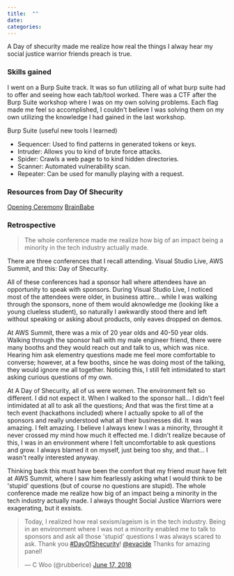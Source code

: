 ```yaml
---
title:  ""
date:   
categories: 
---
```

A Day of shecurity made me realize how real the things I alway hear my social justice warrior friends preach is true.

### Skills gained
I went on a Burp Suite track. It was so fun utilizing all of what burp suite had to offer and seeing how each tab/tool worked. There was a CTF after the Burp Suite workshop where I was on my own solving problems. Each flag made me feel so accomplished, I couldn't believe I was solving them on my own utilizing the knowledge I had gained in the last workshop.

Burp Suite (useful new tools I learned)
- Sequencer: Used to find patterns in generated tokens or keys.
- Intruder: Allows you to kind of brute force attacks.
- Spider: Crawls a web page to to kind hidden directories.
- Scanner: Automated vulnerability scan.
- Repeater: Can be used for manully playing with a request.

### Resources from Day Of Shecurity
[Opening Ceremony](https://www.youtube.com/watch?v=fgtbxDNBIac)
[BrainBabe]()

### Retrospective

> The whole conference made me realize how big of an impact being a minority in the tech industry actually made.

There are three conferences that I recall attending. Visual Studio Live, AWS Summit, and this: Day of Shecurity.

All of these conferences had a sponsor hall where attendees have an opportunity to speak with sponsors. During Visual Studio Live, I noticed most of the attendees were older, in business attire... while I was walking through the sponsors, none of them would aknowledge me (looking like a young clueless student), so naturally I awkwardly stood there and left without speaking or asking about products, only eaves dropped on demos. 

At AWS Summit, there was a mix of 20 year olds and 40-50 year olds. Walking through the sponsor hall with my male engineer friend, there were many booths and they would reach out and talk to us, which was nice. Hearing him ask elementry questions made me feel more comfortable to converse; however, at a few booths, since he was doing most of the talking, they would ignore me all together. Noticing this, I still felt intimidated to start asking curious questions of my own. 

At A Day of Shecurity, all of us were women. The environment felt so different. I did not expect it. When I walked to the sponsor hall... I didn't feel intimidated at all to ask all the questions; And that was the first time at a tech event (hackathons included) where I actually spoke to all of the sponsors and really understood what all their businesses did. It was amazing. I felt amazing. I believe I always knew I was a minority, throught it never crossed my mind how much it effected me. I didn't realize because of this, I was in an environment where I felt uncomfortable to ask questions and grow. I always blamed it on myself, just being too shy, and that... I wasn't really interested anyway. 

Thinking back this must have been the comfort that my friend must have felt at AWS Summit, where I saw him fearlessly asking what I would think to be 'stupid' questions (but of course no questions are stupid). The whole conference made me realize how big of an impact being a minority in the tech industry actually made. I always thought Social Justice Warriors were exagerating, but it exsists.

<blockquote class="twitter-tweet" data-lang="en"><p lang="en" dir="ltr">Today, I realized how real sexism/ageism is in the tech industry. Being in an environment where I was not a minority enabled me to talk to sponsors and ask all those &#39;stupid&#39; questions I was always scared to ask. Thank you <a href="https://twitter.com/hashtag/DayOfShecurity?src=hash&amp;ref_src=twsrc%5Etfw">#DayOfShecurity</a>! <a href="https://twitter.com/evacide?ref_src=twsrc%5Etfw">@evacide</a> Thanks for amazing panel!</p>&mdash; C Woo (@rubberice) <a href="https://twitter.com/rubberice/status/1008177298153996290?ref_src=twsrc%5Etfw">June 17, 2018</a></blockquote>
<script async src="https://platform.twitter.com/widgets.js" charset="utf-8"></script>